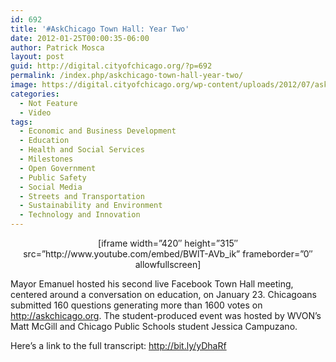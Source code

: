 ```yaml
---
id: 692
title: '#AskChicago Town Hall: Year Two'
date: 2012-01-25T00:00:35-06:00
author: Patrick Mosca
layout: post
guid: http://digital.cityofchicago.org/?p=692
permalink: /index.php/askchicago-town-hall-year-two/
image: https://digital.cityofchicago.org/wp-content/uploads/2012/07/askchicago-2-thumb.jpg
categories:
  - Not Feature
  - Video
tags:
  - Economic and Business Development
  - Education
  - Health and Social Services
  - Milestones
  - Open Government
  - Public Safety
  - Social Media
  - Streets and Transportation
  - Sustainability and Environment
  - Technology and Innovation
---
```

<p style="text-align: center;">
  [iframe width=&#8221;420&#8243; height=&#8221;315&#8243; src=&#8221;http://www.youtube.com/embed/BWlT-AVb_ik&#8221; frameborder=&#8221;0&#8243; allowfullscreen]
</p>

Mayor Emanuel hosted his second live Facebook Town Hall meeting, centered around a conversation on education, on January 23. Chicagoans submitted 160 questions generating more than 1600 votes on <a title="http://askchicago.org" dir="ltr" href="http://askchicago.org" rel="nofollow" target="_blank">http://askchicago.org</a>. The student-produced event was hosted by WVON&#8217;s Matt McGill and Chicago Public Schools student Jessica Campuzano.

Here&#8217;s a link to the full transcript: <a title="http://bit.ly/yDhaRf" dir="ltr" href="http://bit.ly/yDhaRf" rel="nofollow" target="_blank">http://bit.ly/yDhaRf</a>